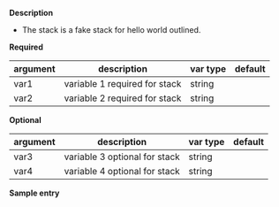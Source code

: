 **Description**

  - The stack is a fake stack for hello world outlined.

**Required**

| argument           | description                            | var type |  default      |
| ------------- | -------------------------------------- | -------- | ------------ |
| var1   | variable 1 required for stack               | string   |        |
| var2   | variable 2 required for stack               | string   |        |

**Optional**

| argument           | description                            | var type |  default      |
| ------------- | -------------------------------------- | -------- | ------------ |
| var3   | variable 3 optional for stack               | string   |        |
| var4   | variable 4 optional for stack               | string   |        |

**Sample entry**

```
```
